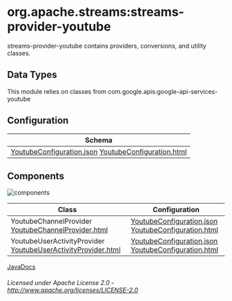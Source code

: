 org.apache.streams:streams-provider-youtube
===========================================

streams-provider-youtube contains providers, conversions, and utility classes.

## Data Types

This module relies on classes from com.google.apis:google-api-services-youtube

## Configuration

| Schema |
|--------|
| [YoutubeConfiguration.json](com/youtube/YoutubeConfiguration.json "YoutubeConfiguration.json") [YoutubeConfiguration.html](apidocs/com/youtube/Youtube.html "javadoc") |

## Components

![components](components.dot.svg "Components")

| Class | Configuration |
|-------|---------------|
| YoutubeChannelProvider [YoutubeChannelProvider.html](apidocs/com/youtube/provider/YoutubeChannelProvider.html "javadoc") | [YoutubeConfiguration.json](com/youtube/YoutubeConfiguration.json "YoutubeConfiguration.json") [YoutubeConfiguration.html](apidocs/com/youtube/YoutubeConfiguration.html "javadoc")
| YoutubeUserActivityProvider [YoutubeUserActivityProvider.html](apidocs/com/youtube/provider/YoutubeUserActivityProvider.html "javadoc") | [YoutubeConfiguration.json](com/youtube/YoutubeConfiguration.json "YoutubeConfiguration.json") [YoutubeConfiguration.html](apidocs/com/youtube/YoutubeConfiguration.html "javadoc")

[JavaDocs](apidocs/index.html "JavaDocs")

###### Licensed under Apache License 2.0 - http://www.apache.org/licenses/LICENSE-2.0
